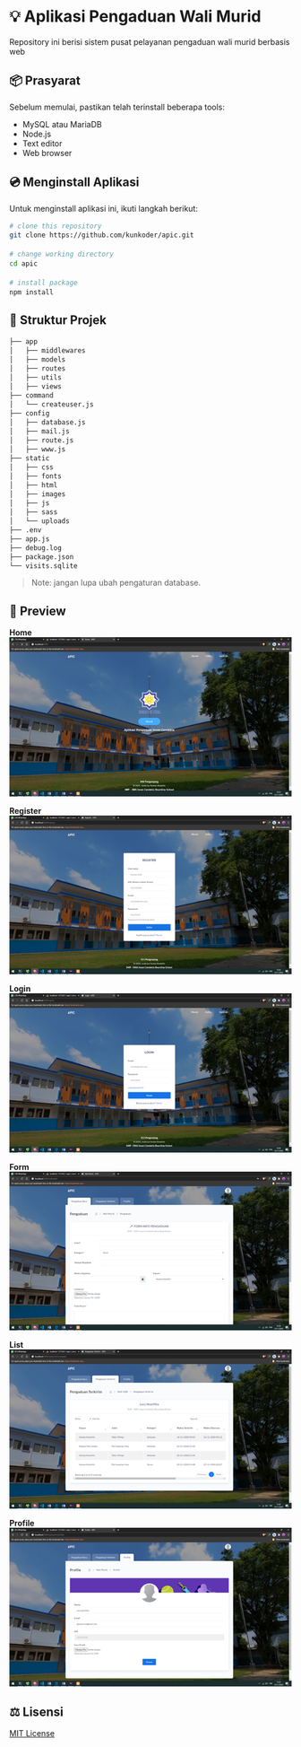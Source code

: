 # :bulb: Aplikasi Pengaduan Wali Murid

Repository ini berisi sistem pusat pelayanan pengaduan wali murid berbasis web

## :package: Prasyarat

Sebelum memulai, pastikan telah terinstall beberapa tools:
* MySQL atau MariaDB
* Node.js
* Text editor
* Web browser

## :cd: Menginstall Aplikasi

Untuk menginstall aplikasi ini, ikuti langkah berikut:

```bash
# clone this repository
git clone https://github.com/kunkoder/apic.git

# change working directory
cd apic

# install package
npm install
```

## :open_file_folder: Struktur Projek

```text
├── app
│   ├── middlewares
│   ├── models
│   ├── routes
│   ├── utils
│   ├── views
├── command
│   └── createuser.js
├── config
│   ├── database.js
│   ├── mail.js
│   ├── route.js
│   ├── www.js
├── static
│   ├── css
│   ├── fonts
│   ├── html
│   ├── images
│   ├── js
│   ├── sass
│   └── uploads
├── .env
├── app.js
├── debug.log
├── package.json
└── visits.sqlite
```

>Note: jangan lupa ubah pengaturan database.

## :eyes: Preview

**Home**
![alt text](https://raw.githubusercontent.com/kunkoder/apic/master/static/images/preview-home.png)

**Register**
![alt text](https://raw.githubusercontent.com/kunkoder/apic/master/static/images/preview-register.png)

**Login**
![alt text](https://raw.githubusercontent.com/kunkoder/apic/master/static/images/preview-login.png)

**Form**
![alt text](https://raw.githubusercontent.com/kunkoder/apic/master/static/images/preview-form.png)

**List**
![alt text](https://raw.githubusercontent.com/kunkoder/apic/master/static/images/preview-list.png)

**Profile**
![alt text](https://raw.githubusercontent.com/kunkoder/apic/master/static/images/preview-profile.png)

## :balance_scale: Lisensi

[MIT License](https://github.com/kunkoder/apic/blob/main/LICENSE)
